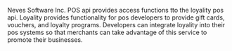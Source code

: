 Neves Software Inc. POS api provides access functions tto the loyality pos api. Loyality provides functionality for pos developers to provide gift cards, vouchers, and loyalty programs. Developers can integrate loyality into their pos systems so that merchants can take advantage of this service to promote their businesses.
